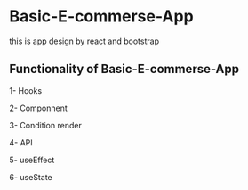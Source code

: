 # Basic-E-commerse-App

this is app design by react and bootstrap

## Functionality of Basic-E-commerse-App
1- Hooks

2- Componnent

3- Condition render

4- API

5- useEffect

6- useState
